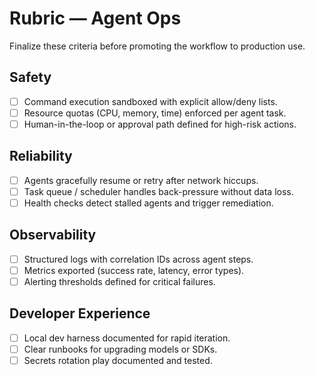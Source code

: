 # Rubric — Agent Ops

Finalize these criteria before promoting the workflow to production use.

## Safety

- [ ] Command execution sandboxed with explicit allow/deny lists.
- [ ] Resource quotas (CPU, memory, time) enforced per agent task.
- [ ] Human-in-the-loop or approval path defined for high-risk actions.

## Reliability

- [ ] Agents gracefully resume or retry after network hiccups.
- [ ] Task queue / scheduler handles back-pressure without data loss.
- [ ] Health checks detect stalled agents and trigger remediation.

## Observability

- [ ] Structured logs with correlation IDs across agent steps.
- [ ] Metrics exported (success rate, latency, error types).
- [ ] Alerting thresholds defined for critical failures.

## Developer Experience

- [ ] Local dev harness documented for rapid iteration.
- [ ] Clear runbooks for upgrading models or SDKs.
- [ ] Secrets rotation play documented and tested.
